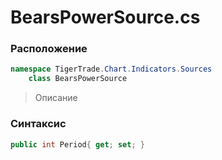 
# BearsPowerSource.cs
### Расположение
```csharp
namespace TigerTrade.Chart.Indicators.Sources  
    class BearsPowerSource
```

> Описание

### Синтаксис
```csharp
public int Period{ get; set; }
```
